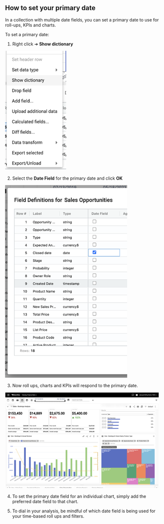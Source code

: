 ## How to set your primary date

In a collection with multiple date fields, you can set a primary date to use for roll-ups, KPIs and charts.

To set a primary date:

1.	Right click ➔ **Show dictionary**

<img src="../assets/date.png"  style="width:200px" class="border"></img>

2.  Select the **Date Field** for the primary date and click **OK**

<img src="../assets/date1.png"  style="width:400px" class="border"></img>

3.  Now roll ups, charts and KPIs will respond to the primary date.

<img src="../assets/date2.png"  style="width:800px" class="border"></img>

4.  To set the primary date field for an individual chart, simply add the preferred date field to that chart.

5.  To dial in your analysis, be mindful of which date field is being used for your time-based roll ups and filters.  



